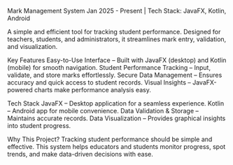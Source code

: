 Mark Management System
Jan 2025 - Present | Tech Stack: JavaFX, Kotlin, Android

A simple and efficient tool for tracking student performance. Designed for teachers, students, and administrators, it streamlines mark entry, validation, and visualization.

Key Features
Easy-to-Use Interface – Built with JavaFX (desktop) and Kotlin (mobile) for smooth navigation.
Student Performance Tracking – Input, validate, and store marks effortlessly.
Secure Data Management – Ensures accuracy and quick access to student records.
Visual Insights – JavaFX-powered charts make performance analysis easy.

Tech Stack
JavaFX – Desktop application for a seamless experience.
Kotlin – Android app for mobile convenience.
Data Validation & Storage – Maintains accurate records.
Data Visualization – Provides graphical insights into student progress.

Why This Project?
Tracking student performance should be simple and effective. This system helps educators and students monitor progress, spot trends, and make data-driven decisions with ease.
